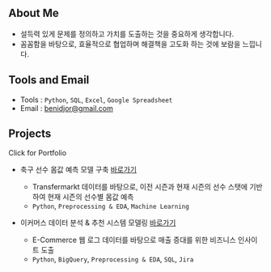 ## About Me
- 설득력 있게 문제를 정의하고 가치를 도출하는 것을 중요하게 생각합니다.
- 꼼꼼함을 바탕으로, 효율적으로 협업하며 해결책을 고도화 하는 것에 보람을 느낍니다.

## Tools and Email

- Tools : `Python`, `SQL`, `Excel`, `Google Spreadsheet`
- Email : benidjor@gmail.com

## Projects
Click for Portfolio
- 축구 선수 몸값 예측 모델 구축 [바로가기](https://github.com/benidjor/DAStudy-sat/tree/main/Tek/football-data-from-transfermarkt)
  - Transfermarkt 데이터를 바탕으로, 이전 시즌과 현재 시즌의 선수 스탯에 기반하여 현재 시즌의 선수별 몸값 예측
  - `Python`, `Preprocessing & EDA`, `Machine Learning`
    
- 이커머스 데이터 분석 & 추천 시스템 모델링 [바로가기](https://github.com/benidjor/ecommerce-behavior-data-analysis)
  - E-Commerce 웹 로그 데이터를 바탕으로 매출 증대를 위한 비즈니스 인사이트 도출
  - `Python`, `BigQuery`, `Preprocessing & EDA`, `SQL`, `Jira`

<!--
**benidjor/benidjor** is a ✨ _special_ ✨ repository because its `README.md` (this file) appears on your GitHub profile.

Here are some ideas to get you started:

- 🔭 I’m currently working on ...
- 🌱 I’m currently learning ...
- 👯 I’m looking to collaborate on ...
- 🤔 I’m looking for help with ...
- 💬 Ask me about ...
- 📫 How to reach me: ...
- 😄 Pronouns: ...
- ⚡ Fun fact: ...
-->
